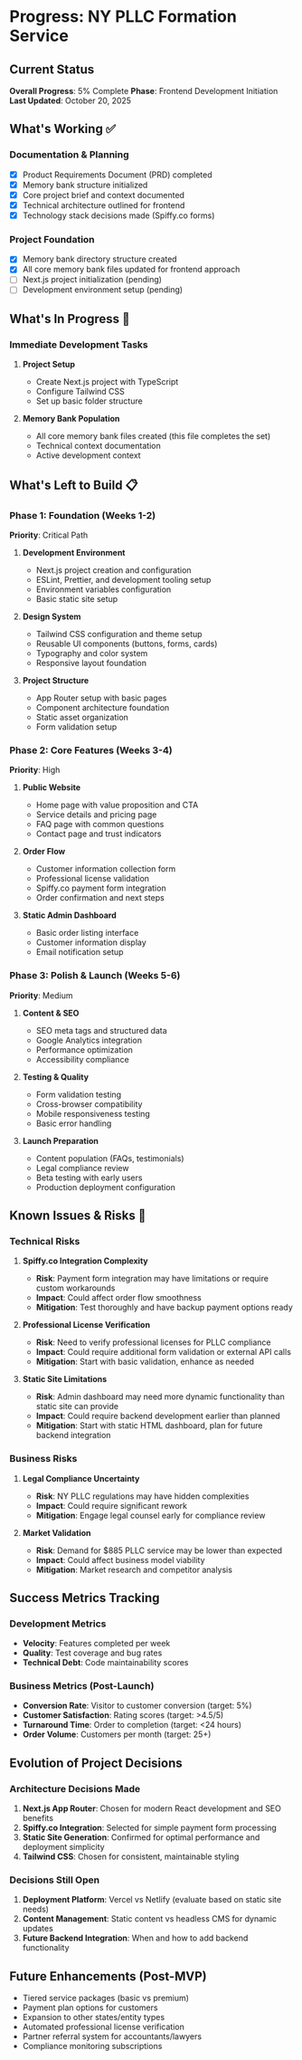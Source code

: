 # Progress: NY PLLC Formation Service

## Current Status
**Overall Progress**: 5% Complete
**Phase**: Frontend Development Initiation
**Last Updated**: October 20, 2025

## What's Working ✅

### Documentation & Planning
- [x] Product Requirements Document (PRD) completed
- [x] Memory bank structure initialized
- [x] Core project brief and context documented
- [x] Technical architecture outlined for frontend
- [x] Technology stack decisions made (Spiffy.co forms)

### Project Foundation
- [x] Memory bank directory structure created
- [x] All core memory bank files updated for frontend approach
- [ ] Next.js project initialization (pending)
- [ ] Development environment setup (pending)

## What's In Progress 🔄

### Immediate Development Tasks
1. **Project Setup**
   - Create Next.js project with TypeScript
   - Configure Tailwind CSS
   - Set up basic folder structure

2. **Memory Bank Population**
   - All core memory bank files created (this file completes the set)
   - Technical context documentation
   - Active development context

## What's Left to Build 📋

### Phase 1: Foundation (Weeks 1-2)
**Priority**: Critical Path

1. **Development Environment**
   - Next.js project creation and configuration
   - ESLint, Prettier, and development tooling setup
   - Environment variables configuration
   - Basic static site setup

2. **Design System**
   - Tailwind CSS configuration and theme setup
   - Reusable UI components (buttons, forms, cards)
   - Typography and color system
   - Responsive layout foundation

3. **Project Structure**
   - App Router setup with basic pages
   - Component architecture foundation
   - Static asset organization
   - Form validation setup

### Phase 2: Core Features (Weeks 3-4)
**Priority**: High

1. **Public Website**
   - Home page with value proposition and CTA
   - Service details and pricing page
   - FAQ page with common questions
   - Contact page and trust indicators

2. **Order Flow**
   - Customer information collection form
   - Professional license validation
   - Spiffy.co payment form integration
   - Order confirmation and next steps

3. **Static Admin Dashboard**
   - Basic order listing interface
   - Customer information display
   - Email notification setup

### Phase 3: Polish & Launch (Weeks 5-6)
**Priority**: Medium

1. **Content & SEO**
   - SEO meta tags and structured data
   - Google Analytics integration
   - Performance optimization
   - Accessibility compliance

2. **Testing & Quality**
   - Form validation testing
   - Cross-browser compatibility
   - Mobile responsiveness testing
   - Basic error handling

3. **Launch Preparation**
   - Content population (FAQs, testimonials)
   - Legal compliance review
   - Beta testing with early users
   - Production deployment configuration

## Known Issues & Risks 🚨

### Technical Risks
1. **Spiffy.co Integration Complexity**
   - **Risk**: Payment form integration may have limitations or require custom workarounds
   - **Impact**: Could affect order flow smoothness
   - **Mitigation**: Test thoroughly and have backup payment options ready

2. **Professional License Verification**
   - **Risk**: Need to verify professional licenses for PLLC compliance
   - **Impact**: Could require additional form validation or external API calls
   - **Mitigation**: Start with basic validation, enhance as needed

3. **Static Site Limitations**
   - **Risk**: Admin dashboard may need more dynamic functionality than static site can provide
   - **Impact**: Could require backend development earlier than planned
   - **Mitigation**: Start with static HTML dashboard, plan for future backend integration

### Business Risks
1. **Legal Compliance Uncertainty**
   - **Risk**: NY PLLC regulations may have hidden complexities
   - **Impact**: Could require significant rework
   - **Mitigation**: Engage legal counsel early for compliance review

2. **Market Validation**
   - **Risk**: Demand for $885 PLLC service may be lower than expected
   - **Impact**: Could affect business model viability
   - **Mitigation**: Market research and competitor analysis

## Success Metrics Tracking

### Development Metrics
- **Velocity**: Features completed per week
- **Quality**: Test coverage and bug rates
- **Technical Debt**: Code maintainability scores

### Business Metrics (Post-Launch)
- **Conversion Rate**: Visitor to customer conversion (target: 5%)
- **Customer Satisfaction**: Rating scores (target: >4.5/5)
- **Turnaround Time**: Order to completion (target: <24 hours)
- **Order Volume**: Customers per month (target: 25+)

## Evolution of Project Decisions

### Architecture Decisions Made
1. **Next.js App Router**: Chosen for modern React development and SEO benefits
2. **Spiffy.co Integration**: Selected for simple payment form processing
3. **Static Site Generation**: Confirmed for optimal performance and deployment simplicity
4. **Tailwind CSS**: Chosen for consistent, maintainable styling

### Decisions Still Open
1. **Deployment Platform**: Vercel vs Netlify (evaluate based on static site needs)
2. **Content Management**: Static content vs headless CMS for dynamic updates
3. **Future Backend Integration**: When and how to add backend functionality

## Future Enhancements (Post-MVP)
- Tiered service packages (basic vs premium)
- Payment plan options for customers
- Expansion to other states/entity types
- Automated professional license verification
- Partner referral system for accountants/lawyers
- Compliance monitoring subscriptions
